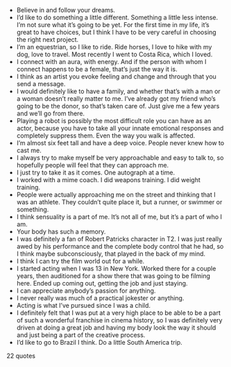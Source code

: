  - Believe in and follow your dreams.
 - I’d like to do something a little different. Something a little less intense. I’m not sure what it’s going to be yet. For the first time in my life, it’s great to have choices, but I think I have to be very careful in choosing the right next project.
 - I’m an equestrian, so I like to ride. Ride horses, I love to hike with my dog, love to travel. Most recently I went to Costa Rica, which I loved.
 - I connect with an aura, with energy. And if the person with whom I connect happens to be a female, that’s just the way it is.
 - I think as an artist you evoke feeling and change and through that you send a message.
 - I would definitely like to have a family, and whether that’s with a man or a woman doesn’t really matter to me. I’ve already got my friend who’s going to be the donor, so that’s taken care of. Just give me a few years and we’ll go from there.
 - Playing a robot is possibly the most difficult role you can have as an actor, because you have to take all your innate emotional responses and completely suppress them. Even the way you walk is affected.
 - I’m almost six feet tall and have a deep voice. People never knew how to cast me.
 - I always try to make myself be very approachable and easy to talk to, so hopefully people will feel that they can approach me.
 - I just try to take it as it comes. One autograph at a time.
 - I worked with a mime coach. I did weapons training. I did weight training.
 - People were actually approaching me on the street and thinking that I was an athlete. They couldn’t quite place it, but a runner, or swimmer or something.
 - I think sensuality is a part of me. It’s not all of me, but it’s a part of who I am.
 - Your body has such a memory.
 - I was definitely a fan of Robert Patricks character in T2. I was just really awed by his performance and the complete body control that he had, so I think maybe subconsciously, that played in the back of my mind.
 - I think I can try the film world out for a while.
 - I started acting when I was 13 in New York. Worked there for a couple years, then auditioned for a show there that was going to be filming here. Ended up coming out, getting the job and just staying.
 - I can appreciate anybody’s passion for anything.
 - I never really was much of a practical jokester or anything.
 - Acting is what I’ve pursued since I was a child.
 - I definitely felt that I was put at a very high place to be able to be a part of such a wonderful franchise in cinema history, so I was definitely very driven at doing a great job and having my body look the way it should and just being a part of the creative process.
 - I’d like to go to Brazil I think. Do a little South America trip.

22 quotes
